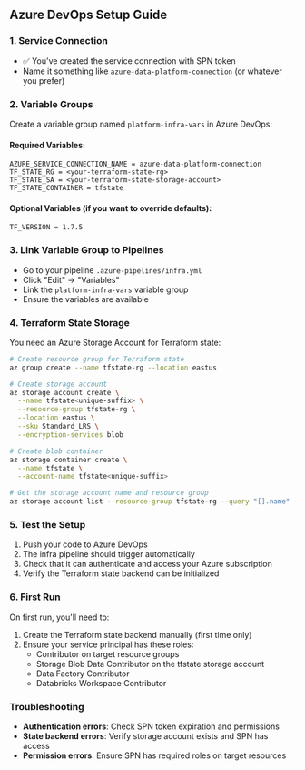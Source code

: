 ## Azure DevOps Setup Guide

### 1. Service Connection
- ✅ You've created the service connection with SPN token
- Name it something like `azure-data-platform-connection` (or whatever you prefer)

### 2. Variable Groups
Create a variable group named `platform-infra-vars` in Azure DevOps:

#### Required Variables:
```
AZURE_SERVICE_CONNECTION_NAME = azure-data-platform-connection
TF_STATE_RG = <your-terraform-state-rg>
TF_STATE_SA = <your-terraform-state-storage-account>
TF_STATE_CONTAINER = tfstate
```

#### Optional Variables (if you want to override defaults):
```
TF_VERSION = 1.7.5
```

### 3. Link Variable Group to Pipelines
- Go to your pipeline `.azure-pipelines/infra.yml`
- Click "Edit" → "Variables"
- Link the `platform-infra-vars` variable group
- Ensure the variables are available

### 4. Terraform State Storage
You need an Azure Storage Account for Terraform state:

```bash
# Create resource group for Terraform state
az group create --name tfstate-rg --location eastus

# Create storage account
az storage account create \
  --name tfstate<unique-suffix> \
  --resource-group tfstate-rg \
  --location eastus \
  --sku Standard_LRS \
  --encryption-services blob

# Create blob container
az storage container create \
  --name tfstate \
  --account-name tfstate<unique-suffix>

# Get the storage account name and resource group
az storage account list --resource-group tfstate-rg --query "[].name" -o tsv
```

### 5. Test the Setup
1. Push your code to Azure DevOps
2. The infra pipeline should trigger automatically
3. Check that it can authenticate and access your Azure subscription
4. Verify the Terraform state backend can be initialized

### 6. First Run
On first run, you'll need to:
1. Create the Terraform state backend manually (first time only)
2. Ensure your service principal has these roles:
   - Contributor on target resource groups
   - Storage Blob Data Contributor on the tfstate storage account
   - Data Factory Contributor
   - Databricks Workspace Contributor

### Troubleshooting
- **Authentication errors**: Check SPN token expiration and permissions
- **State backend errors**: Verify storage account exists and SPN has access
- **Permission errors**: Ensure SPN has required roles on target resources 